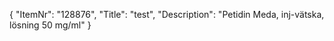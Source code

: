 {
  "ItemNr": "128876",
  "Title": "test",
  "Description": "Petidin Meda, inj-vätska, lösning 50 mg/ml"
}
